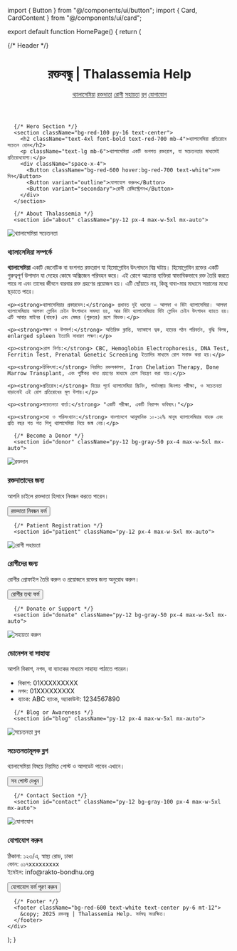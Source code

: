 import { Button } from "@/components/ui/button";
import { Card, CardContent } from "@/components/ui/card";

export default function HomePage() {
  return (
    <div className="min-h-screen bg-white text-gray-800">
      {/* Header */}
      <header className="bg-red-600 text-white shadow sticky top-0 z-10">
        <div className="max-w-7xl mx-auto px-4 py-4 flex justify-between items-center">
          <h1 className="text-2xl font-bold">রক্তবন্ধু | Thalassemia Help</h1>
          <nav className="space-x-4 hidden md:block">
            <a href="#about" className="hover:underline">থ্যালাসেমিয়া</a>
            <a href="#donor" className="hover:underline">রক্তদাতা</a>
            <a href="#patient" className="hover:underline">রোগী</a>
            <a href="#donate" className="hover:underline">সহায়তা</a>
            <a href="#blog" className="hover:underline">ব্লগ</a>
            <a href="#contact" className="hover:underline">যোগাযোগ</a>
          </nav>
        </div>
      </header>

      {/* Hero Section */}
      <section className="bg-red-100 py-16 text-center">
        <h2 className="text-4xl font-bold text-red-700 mb-4">থ্যালাসেমিয়া প্রতিরোধে সচেতন হোন</h2>
        <p className="text-lg mb-6">থ্যালাসেমিয়া একটি বংশগত রক্তরোগ, যা সচেতনতার মাধ্যমেই প্রতিরোধযোগ্য।</p>
        <div className="space-x-4">
          <Button className="bg-red-600 hover:bg-red-700 text-white">রক্ত দিন</Button>
          <Button variant="outline">যোগাযোগ করুন</Button>
          <Button variant="secondary">রোগী রেজিস্ট্রেশন</Button>
        </div>
      </section>

      {/* About Thalassemia */}
      <section id="about" className="py-12 px-4 max-w-5xl mx-auto">
  <img src="/images/thalassemia-awareness.jpg" alt="থ্যালাসেমিয়া সচেতনতা" className="w-full h-auto rounded-lg shadow mb-6" />
  <h3 className="text-2xl font-bold text-red-700 mb-4">থ্যালাসেমিয়া সম্পর্কে</h3>
  <div className="space-y-4 text-justify">
    <p><strong>থ্যালাসেমিয়া</strong> একটি জেনেটিক বা বংশগত রক্তরোগ যা হিমোগ্লোবিন উৎপাদনে বিঘ্ন ঘটায়। হিমোগ্লোবিন রক্তের একটি গুরুত্বপূর্ণ উপাদান যা দেহের কোষে অক্সিজেন পরিবহন করে। এই রোগে আক্রান্ত ব্যক্তিরা স্বাভাবিকভাবে রক্ত তৈরি করতে পারে না এবং তাদের জীবনে বারবার রক্ত গ্রহণের প্রয়োজন হয়। এটি ছোঁয়াচে নয়, কিন্তু বাবা-মার মাধ্যমে সন্তানের মধ্যে ছড়াতে পারে।</p>

    <p><strong>থ্যালাসেমিয়ার প্রকারভেদ:</strong> প্রধানত দুই ধরনের – আলফা ও বিটা থ্যালাসেমিয়া। আলফা থ্যালাসেমিয়ায় আলফা গ্লোবিন চেইন উৎপাদনে সমস্যা হয়, আর বিটা থ্যালাসেমিয়ায় বিটা গ্লোবিন চেইন উৎপাদন ব্যাহত হয়। এটি আবার মাইনর (বাহক) এবং মেজর (গুরুতর) রূপে বিভক্ত।</p>

    <p><strong>লক্ষণ ও উপসর্গ:</strong> অতিরিক্ত ক্লান্তি, ফ্যাকাশে ত্বক, হাড়ের গঠন পরিবর্তন, বৃদ্ধি বিলম্ব, enlarged spleen ইত্যাদি সাধারণ লক্ষণ।</p>

    <p><strong>রোগ নির্ণয়:</strong> CBC, Hemoglobin Electrophoresis, DNA Test, Ferritin Test, Prenatal Genetic Screening ইত্যাদির মাধ্যমে রোগ সনাক্ত করা হয়।</p>

    <p><strong>চিকিৎসা:</strong> নিয়মিত রক্তসঞ্চালন, Iron Chelation Therapy, Bone Marrow Transplant, এবং পুষ্টিকর খাদ্য গ্রহণের মাধ্যমে রোগ নিয়ন্ত্রণ করা যায়।</p>

    <p><strong>প্রতিরোধ:</strong> বিয়ের পূর্বে থ্যালাসেমিয়া স্ক্রিনিং, গর্ভাবস্থায় জিনগত পরীক্ষা, ও সচেতনতা বাড়ানোই এই রোগ প্রতিরোধের মূল উপায়।</p>

    <p><strong>সচেতনতা বার্তা:</strong> "একটি পরীক্ষা, একটি নিরাপদ ভবিষ্যৎ।"</p>

    <p><strong>তথ্য ও পরিসংখ্যান:</strong> বাংলাদেশে আনুমানিক ১০-১২% মানুষ থ্যালাসেমিয়ার বাহক এবং প্রতি বছর শত শত শিশু থ্যালাসেমিয়া নিয়ে জন্ম নেয়।</p>
  </div>
</section>

      {/* Become a Donor */}
      <section id="donor" className="py-12 bg-gray-50 px-4 max-w-5xl mx-auto">
  <img src="/images/blood-donation.jpg" alt="রক্তদান" className="w-full h-auto rounded-lg shadow mb-6" />
        <h3 className="text-2xl font-bold text-red-700 mb-4">রক্তদাতাদের জন্য</h3>
        <p className="mb-4">আপনি চাইলে রক্তদাতা হিসাবে নিবন্ধন করতে পারেন।</p>
        <Button>রক্তদাতা নিবন্ধন ফর্ম</Button>
      </section>

      {/* Patient Registration */}
      <section id="patient" className="py-12 px-4 max-w-5xl mx-auto">
  <img src="/images/patient-support.jpg" alt="রোগী সহায়তা" className="w-full h-auto rounded-lg shadow mb-6" />
        <h3 className="text-2xl font-bold text-red-700 mb-4">রোগীদের জন্য</h3>
        <p className="mb-4">রোগীর প্রোফাইল তৈরি করুন ও প্রয়োজনে রক্তের জন্য অনুরোধ করুন।</p>
        <Button variant="secondary">রোগীর তথ্য ফর্ম</Button>
      </section>

      {/* Donate or Support */}
      <section id="donate" className="py-12 bg-gray-50 px-4 max-w-5xl mx-auto">
  <img src="/images/donate-support.jpg" alt="সহায়তা করুন" className="w-full h-auto rounded-lg shadow mb-6" />
        <h3 className="text-2xl font-bold text-red-700 mb-4">ডোনেশন বা সাহায্য</h3>
        <p>আপনি বিকাশ, নগদ, বা ব্যাংকের মাধ্যমে সাহায্য পাঠাতে পারেন।</p>
        <ul className="list-disc pl-6 mt-4">
          <li>বিকাশ: 01XXXXXXXXX</li>
          <li>নগদ: 01XXXXXXXXX</li>
          <li>ব্যাংক: ABC ব্যাংক, অ্যাকাউন্ট: 1234567890</li>
        </ul>
      </section>

      {/* Blog or Awareness */}
      <section id="blog" className="py-12 px-4 max-w-5xl mx-auto">
  <img src="/images/blog-awareness.jpg" alt="সচেতনতা ব্লগ" className="w-full h-auto rounded-lg shadow mb-6" />
        <h3 className="text-2xl font-bold text-red-700 mb-4">সচেতনতামূলক ব্লগ</h3>
        <p className="mb-4">থ্যালাসেমিয়া বিষয়ে নিয়মিত পোস্ট ও আপডেট পাবেন এখানে।</p>
        <Button variant="outline">সব পোস্ট দেখুন</Button>
      </section>

      {/* Contact Section */}
      <section id="contact" className="py-12 bg-gray-100 px-4 max-w-5xl mx-auto">
  <img src="/images/contact-us.jpg" alt="যোগাযোগ" className="w-full h-auto rounded-lg shadow mb-6" />
        <h3 className="text-2xl font-bold text-red-700 mb-4">যোগাযোগ করুন</h3>
        <p>ঠিকানা: ১২৩/এ, স্বাস্থ্য রোড, ঢাকা<br />ফোন: ০১৭xxxxxxxxx<br />ইমেইল: info@rakto-bondhu.org</p>
        <Button className="mt-4">যোগাযোগ ফর্ম পূরণ করুন</Button>
      </section>

      {/* Footer */}
      <footer className="bg-red-600 text-white text-center py-6 mt-12">
        &copy; 2025 রক্তবন্ধু | Thalassemia Help. সর্বস্বত্ব সংরক্ষিত।
      </footer>
    </div>
  );
}

